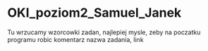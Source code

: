 # OKI_poziom2_Samuel_Janek
Tu wrzucamy wzorcowki zadan, najlepiej mysle, zeby na poczatku programu robic komentarz nazwa zadania, link
